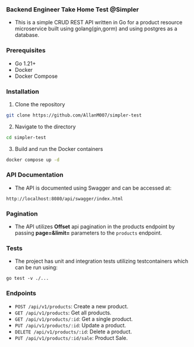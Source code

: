### Backend Engineer Take Home Test @Simpler

- This is a simple CRUD REST API written in Go for a product resource microservice built using golang(gin,gorm) and using postgres as a database.

### Prerequisites

- Go 1.21+
- Docker
- Docker Compose

### Installation

1. Clone the repository

```bash
git clone https://github.com/AllanM007/simpler-test
```

2. Navigate to the directory

```bash
cd simpler-test
```

3. Build and run the Docker containers

```bash
docker compose up -d
```

### API Documentation

- The API is documented using Swagger and can be accessed at:

```
http://localhost:8080/api/swagger/index.html
```

### Pagination

- The API utilizes <strong>Offset</strong> api pagination in the products endpoint by passing <strong>page=&limit=</strong> parameters to the `products` endpoint.

### Tests
- The project has unit and integration tests utilizing testcontainers which can be run using:
```
go test -v ./...
```

### Endpoints

- `POST /api/v1/products`: Create a new product.
- `GET /api/v1/products`: Get all products.
- `GET /api/v1/products/:id`: Get a single product.
- `PUT /api/v1/products/:id`: Update a product.
- `DELETE /api/v1/products/:id`: Delete a product.
- `PUT /api/v1/products/:id/sale`: Product Sale.

